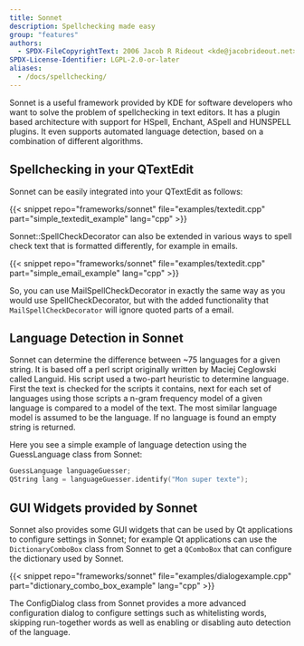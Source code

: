 ```yaml
---
title: Sonnet
description: Spellchecking made easy
group: "features"
authors:
  - SPDX-FileCopyrightText: 2006 Jacob R Rideout <kde@jacobrideout.net>
SPDX-License-Identifier: LGPL-2.0-or-later
aliases:
  - /docs/spellchecking/
---
```


Sonnet is a useful framework provided by KDE for software developers who
want to solve the problem of spellchecking in text editors. It has a plugin
based architecture with support for HSpell, Enchant, ASpell and HUNSPELL
plugins. It even supports automated language detection, based on a combination
of different algorithms.

## Spellchecking in your QTextEdit

Sonnet can be easily integrated into your QTextEdit as follows:

{{< snippet repo="frameworks/sonnet" file="examples/textedit.cpp" part="simple_textedit_example" lang="cpp" >}}

Sonnet::SpellCheckDecorator can also be extended in various ways to spell check text
that is formatted differently, for example in emails.

{{< snippet repo="frameworks/sonnet" file="examples/textedit.cpp" part="simple_email_example" lang="cpp" >}}

So, you can use MailSpellCheckDecorator in exactly the same way as you would
use SpellCheckDecorator, but with the added functionality that `MailSpellCheckDecorator`
will ignore quoted parts of a email.

## Language Detection in Sonnet

Sonnet can determine the difference between ~75 languages for a given string.
It is based off a perl script originally written by Maciej Ceglowski called
Languid. His script used a two-part heuristic to determine language. First
the text is checked for the scripts it contains, next for each set of languages
using those scripts a n-gram frequency model of a given language is compared to
a model of the text. The most similar language model is assumed to be the language.
If no language is found an empty string is returned.

Here you see a simple example of language detection using the GuessLanguage class from Sonnet:

```cpp
GuessLanguage languageGuesser;
QString lang = languageGuesser.identify("Mon super texte");
```

## GUI Widgets provided by Sonnet

Sonnet also provides some GUI widgets that can be used by Qt applications
to configure settings in Sonnet; for example Qt applications can use the
`DictionaryComboBox` class from Sonnet to get a `QComboBox` that can configure
the dictionary used by Sonnet.

{{< snippet repo="frameworks/sonnet" file="examples/dialogexample.cpp" part="dictionary_combo_box_example" lang="cpp" >}}

The ConfigDialog class from Sonnet provides a more advanced configuration
dialog to configure settings such as whitelisting words, skipping run-together
words as well as enabling or disabling auto detection of the language.
